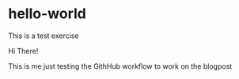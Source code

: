 # hello-world
This is a test exercise

Hi There!

This is me just testing the GithHub workflow to work on the blogpost
